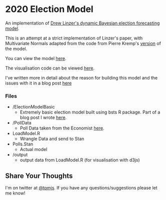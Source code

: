 # 2020 Election Model

An implementation of [Drew Linzer's dynamic Bayesian election forecasting model](https://votamatic.org/wp-content/uploads/2013/07/Linzer-JASA13.pdf).

This is an attempt at a strict implementation of Linzer's paper, with Multivariate Normals adapted from the code from Pierre Kremp's [version](http://www.slate.com/features/pkremp_forecast/report.html) of the model.

You can view the model [here](https://tomjs.org/Forecast2020/index.html).

The visualisation code can be viewed [here](https://github.com/tomsaunders98/tomsaunders98.github.io/tree/master/Forecast2020).

I've written more in detail about the reason for building this model and the issues with it in a blog post [here](https://tomjs.org/post/electionforecast/)


### Files

* /ElectionModelBasic
  * Extremely basic election model built using bsts R package. Part of a blog post I wrote [here](https://tomjs.org/post/introtomodelling/).
* /PollData
  * Poll Data taken from the Economist [here](https://github.com/TheEconomist/us-potus-model/tree/master/data).
* LoadModel.R
  * Wrangle Data and send to Stan
* Polls.Stan
  * Actual model
* /output
  * output data from LoadModel.R (for visualisation with d3js)

## Share Your Thoughts
I'm on twitter at [@tomjs](https://twitter.com/tomjs). If you have any questions/suggestions please let me know!
